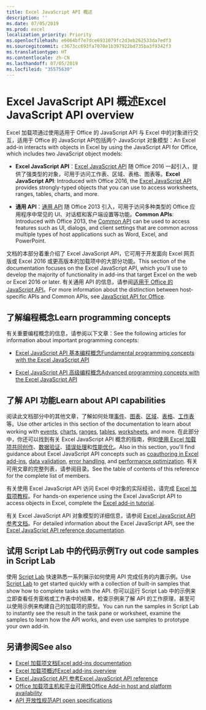 ```yaml
---
title: Excel JavaScript API 概述
description: ''
ms.date: 07/05/2019
ms.prod: excel
localization_priority: Priority
ms.openlocfilehash: e6064bf7e7dce6931079fc2d3eb262533da7edf3
ms.sourcegitcommit: c3673cc693fa7070e1b397922bd735ba3f9342f3
ms.translationtype: HT
ms.contentlocale: zh-CN
ms.lasthandoff: 07/05/2019
ms.locfileid: "35575630"
---
```

# <a name="excel-javascript-api-overview"></a><span data-ttu-id="2bf6b-102">Excel JavaScript API 概述</span><span class="sxs-lookup"><span data-stu-id="2bf6b-102">Excel JavaScript API overview</span></span>

<span data-ttu-id="2bf6b-103">Excel 加载项通过使用适用于 Office 的 JavaScript API 与 Excel 中的对象进行交互，适用于 Office 的 JavaScript API包括两个 JavaScript 对象模型：</span><span class="sxs-lookup"><span data-stu-id="2bf6b-103">An Excel add-in interacts with objects in Excel by using the JavaScript API for Office, which includes two JavaScript object models:</span></span>

* <span data-ttu-id="2bf6b-104">**Excel JavaScript API**：[Excel JavaScript API](/javascript/api/excel) 随 Office 2016 一起引入，提供了强类型的对象，可用于访问工作表、区域、表格、图表等。</span><span class="sxs-lookup"><span data-stu-id="2bf6b-104">**Excel JavaScript API**: Introduced with Office 2016, the [Excel JavaScript API](/javascript/api/excel) provides strongly-typed objects that you can use to access worksheets, ranges, tables, charts, and more.</span></span> 

* <span data-ttu-id="2bf6b-105">**通用 API**：[通用 API](/javascript/api/office) 随 Office 2013 引入，可用于访问多种类型的 Office 应用程序中常见的 UI、对话框和客户端设置等功能。</span><span class="sxs-lookup"><span data-stu-id="2bf6b-105">**Common APIs**: Introduced with Office 2013, the [Common API](/javascript/api/office) can be used to access features such as UI, dialogs, and client settings that are common across multiple types of host applications such as Word, Excel, and PowerPoint.</span></span>

<span data-ttu-id="2bf6b-106">文档的本部分着重介绍了 Excel JavaScript API，它可用于开发面向 Excel 网页版或 Excel 2016 或更高版本的加载项中的大部分功能。</span><span class="sxs-lookup"><span data-stu-id="2bf6b-106">This section of the documentation focuses on the Excel JavaScript API, which you'll use to develop the majority of functionality in add-ins that target Excel on the web or Excel 2016 or later.</span></span> <span data-ttu-id="2bf6b-107">有关通用 API 的信息，请参阅[适用于 Office 的 JavaScript API](../javascript-api-for-office.md)。</span><span class="sxs-lookup"><span data-stu-id="2bf6b-107">For more information about the distinction between host-specific APIs and Common APIs, see [JavaScript API for Office](../javascript-api-for-office.md).</span></span> 

## <a name="learn-programming-concepts"></a><span data-ttu-id="2bf6b-108">了解编程概念</span><span class="sxs-lookup"><span data-stu-id="2bf6b-108">Learn programming concepts</span></span>

<span data-ttu-id="2bf6b-109">有关重要编程概念的信息，请参阅以下文章：</span><span class="sxs-lookup"><span data-stu-id="2bf6b-109">See the following articles for information about important programming concepts:</span></span>
 
- [<span data-ttu-id="2bf6b-110">Excel JavaScript API 基本编程概念</span><span class="sxs-lookup"><span data-stu-id="2bf6b-110">Fundamental programming concepts with the Excel JavaScript API</span></span>](../../excel/excel-add-ins-core-concepts.md)

- [<span data-ttu-id="2bf6b-111">Excel JavaScript API 高级编程概念</span><span class="sxs-lookup"><span data-stu-id="2bf6b-111">Advanced programming concepts with the Excel JavaScript API</span></span>](../../excel/excel-add-ins-advanced-concepts.md)

## <a name="learn-about-api-capabilities"></a><span data-ttu-id="2bf6b-112">了解 API 功能</span><span class="sxs-lookup"><span data-stu-id="2bf6b-112">Learn about API capabilities</span></span>

<span data-ttu-id="2bf6b-113">阅读此文档部分中的其他文章，了解如何处理[事件](../../excel/excel-add-ins-events.md)、[图表](../../excel/excel-add-ins-charts.md)、[区域](../../excel/excel-add-ins-ranges.md)、[表格](../../excel/excel-add-ins-tables.md)、[工作表](../../excel/excel-add-ins-worksheets.md)等。</span><span class="sxs-lookup"><span data-stu-id="2bf6b-113">Use other articles in this section of the documentation to learn about working with [events](../../excel/excel-add-ins-events.md), [charts](../../excel/excel-add-ins-charts.md), [ranges](../../excel/excel-add-ins-ranges.md), [tables](../../excel/excel-add-ins-tables.md), [worksheets](../../excel/excel-add-ins-worksheets.md), and more.</span></span> <span data-ttu-id="2bf6b-114">在此部分中，你还可以找到有关 Excel JavaScript API 概念的指南，例如[使用 Excel 加载项共同创作](../../excel/co-authoring-in-excel-add-ins.md)、[数据验证](../../excel/excel-add-ins-data-validation.md)、[错误处理](../../excel/excel-add-ins-error-handling.md)和[性能优化](../../excel/performance.md)。</span><span class="sxs-lookup"><span data-stu-id="2bf6b-114">Also in this section, you'll find guidance about Excel JavaScript API concepts such as [coauthoring in Excel add-ins](../../excel/co-authoring-in-excel-add-ins.md), [data validation](../../excel/excel-add-ins-data-validation.md), [error handling](../../excel/excel-add-ins-error-handling.md), and [performance optimization](../../excel/performance.md).</span></span> <span data-ttu-id="2bf6b-115">有关可用文章的完整列表，请参阅目录。</span><span class="sxs-lookup"><span data-stu-id="2bf6b-115">See the table of contents of this reference for the complete list of members.</span></span>

<span data-ttu-id="2bf6b-116">有关使用 Excel JavaScript API 访问 Excel 中对象的实际经验，请完成 [Excel 加载项教程](../../tutorials/excel-tutorial.md)。</span><span class="sxs-lookup"><span data-stu-id="2bf6b-116">For hands-on experience using the Excel JavaScript API to access objects in Excel, complete the [Excel add-in tutorial](../../tutorials/excel-tutorial.md).</span></span> 

<span data-ttu-id="2bf6b-117">有关 Excel JavaScript API 对象模型的详细信息，请参阅 [Excel JavaScript API 参考文档](/javascript/api/excel)。</span><span class="sxs-lookup"><span data-stu-id="2bf6b-117">For detailed information about the Excel JavaScript API, see the [Excel JavaScript API reference documentation](/javascript/api/excel).</span></span>

## <a name="try-out-code-samples-in-script-lab"></a><span data-ttu-id="2bf6b-118">试用 Script Lab 中的代码示例</span><span class="sxs-lookup"><span data-stu-id="2bf6b-118">Try out code samples in Script Lab</span></span>

<span data-ttu-id="2bf6b-119">使用 [Script Lab](../../overview/explore-with-script-lab.md) 快速熟悉一系列展示如何使用 API 完成任务的内置示例。</span><span class="sxs-lookup"><span data-stu-id="2bf6b-119">Use [Script Lab](../../overview/explore-with-script-lab.md) to get started quickly with a collection of built-in samples that show how to complete tasks with the API.</span></span> <span data-ttu-id="2bf6b-120">你可以运行 Script Lab 中的示例来立即查看任务窗格或工作表中的结果，检查示例来了解 API 的工作原理，甚至可以使用示例来构建自己的加载项的原型。</span><span class="sxs-lookup"><span data-stu-id="2bf6b-120">You can run the samples in Script Lab to instantly see the result in the task pane or worksheet, examine the samples to learn how the API works, and even use samples to prototype your own add-in.</span></span>

## <a name="see-also"></a><span data-ttu-id="2bf6b-121">另请参阅</span><span class="sxs-lookup"><span data-stu-id="2bf6b-121">See also</span></span>

- [<span data-ttu-id="2bf6b-122">Excel 加载项文档</span><span class="sxs-lookup"><span data-stu-id="2bf6b-122">Excel add-ins documentation</span></span>](../../excel/index.md)
- [<span data-ttu-id="2bf6b-123">Excel 加载项概述</span><span class="sxs-lookup"><span data-stu-id="2bf6b-123">Excel add-ins overview</span></span>](../../excel/excel-add-ins-overview.md)
- [<span data-ttu-id="2bf6b-124">Excel JavaScript API 参考</span><span class="sxs-lookup"><span data-stu-id="2bf6b-124">Excel JavaScript API reference</span></span>](/javascript/api/excel)
- [<span data-ttu-id="2bf6b-125">Office 加载项主机和平台可用性</span><span class="sxs-lookup"><span data-stu-id="2bf6b-125">Office Add-in host and platform availability</span></span>](../../overview/office-add-in-availability.md)
- [<span data-ttu-id="2bf6b-126">API 开放性规范</span><span class="sxs-lookup"><span data-stu-id="2bf6b-126">API open specifications</span></span>](../openspec/openspec.md)
